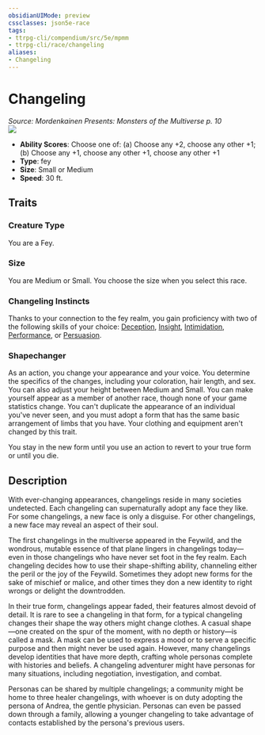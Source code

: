 ```yaml
---
obsidianUIMode: preview
cssclasses: json5e-race
tags:
- ttrpg-cli/compendium/src/5e/mpmm
- ttrpg-cli/race/changeling
aliases:
- Changeling
---
```

# Changeling
*Source: Mordenkainen Presents: Monsters of the Multiverse p. 10*  
![](/3-Mechanics/CLI/Compendium/races/img/changeling.webp#right)

- **Ability Scores**: Choose one of: (a) Choose any +2, choose any other +1; (b) Choose any +1, choose any other +1, choose any other +1
- **Type**: fey
- **Size**: Small or Medium
- **Speed**: 30 ft.

## Traits

### Creature Type

You are a Fey.

### Size

You are Medium or Small. You choose the size when you select this race.

### Changeling Instincts

Thanks to your connection to the fey realm, you gain proficiency with two of the following skills of your choice: [Deception](/3-Mechanics/CLI/Rules/skills.md#Deception), [Insight](/3-Mechanics/CLI/Rules/skills.md#Insight), [Intimidation](/3-Mechanics/CLI/Rules/skills.md#Intimidation), [Performance](/3-Mechanics/CLI/Rules/skills.md#Performance), or [Persuasion](/3-Mechanics/CLI/Rules/skills.md#Persuasion).

### Shapechanger

As an action, you change your appearance and your voice. You determine the specifics of the changes, including your coloration, hair length, and sex. You can also adjust your height between Medium and Small. You can make yourself appear as a member of another race, though none of your game statistics change. You can't duplicate the appearance of an individual you've never seen, and you must adopt a form that has the same basic arrangement of limbs that you have. Your clothing and equipment aren't changed by this trait.

You stay in the new form until you use an action to revert to your true form or until you die.

## Description

With ever-changing appearances, changelings reside in many societies undetected. Each changeling can supernaturally adopt any face they like. For some changelings, a new face is only a disguise. For other changelings, a new face may reveal an aspect of their soul.

The first changelings in the multiverse appeared in the Feywild, and the wondrous, mutable essence of that plane lingers in changelings today—even in those changelings who have never set foot in the fey realm. Each changeling decides how to use their shape-shifting ability, channeling either the peril or the joy of the Feywild. Sometimes they adopt new forms for the sake of mischief or malice, and other times they don a new identity to right wrongs or delight the downtrodden.

In their true form, changelings appear faded, their features almost devoid of detail. It is rare to see a changeling in that form, for a typical changeling changes their shape the way others might change clothes. A casual shape—one created on the spur of the moment, with no depth or history—is called a mask. A mask can be used to express a mood or to serve a specific purpose and then might never be used again. However, many changelings develop identities that have more depth, crafting whole personas complete with histories and beliefs. A changeling adventurer might have personas for many situations, including negotiation, investigation, and combat.

Personas can be shared by multiple changelings; a community might be home to three healer changelings, with whoever is on duty adopting the persona of Andrea, the gentle physician. Personas can even be passed down through a family, allowing a younger changeling to take advantage of contacts established by the persona's previous users.